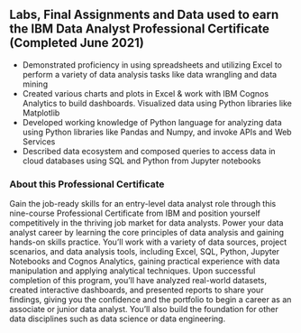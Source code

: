 ## Labs, Final Assignments and Data used to earn the IBM Data Analyst Professional Certificate (Completed June 2021)

* Demonstrated proficiency in using spreadsheets and utilizing Excel to perform a variety of data analysis tasks like data wrangling and data mining
* Created various charts and plots in Excel & work with IBM Cognos Analytics to build dashboards.  Visualized data using Python libraries like Matplotlib
* Developed working knowledge of Python language for analyzing data using Python libraries like Pandas and Numpy, and invoke APIs and Web Services
* Described data ecosystem and composed queries to access data in cloud databases using SQL and Python from Jupyter notebooks

### About this Professional Certificate
Gain the job-ready skills for an entry-level data analyst role through this nine-course Professional Certificate from IBM and position yourself competitively in the thriving job market for data analysts.  Power your data analyst career by learning the core principles of data analysis and gaining hands-on skills practice. You’ll work with a variety of data sources, project scenarios, and data analysis tools, including Excel, SQL, Python, Jupyter Notebooks and Cognos Analytics, gaining practical experience with data manipulation and applying analytical techniques.  Upon successful completion of this program, you’ll have analyzed real-world datasets, created interactive dashboards, and presented reports to share your findings, giving you the confidence and the portfolio to begin a career as an associate or junior data analyst. You’ll also build the foundation for other data disciplines such as data science or data engineering.
